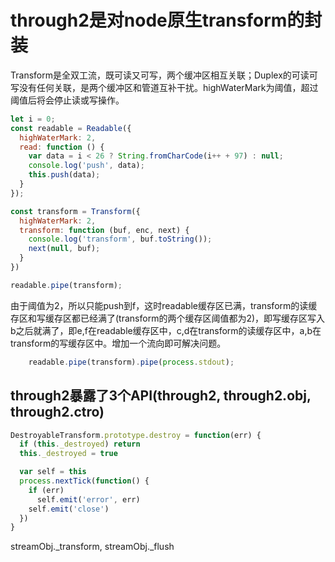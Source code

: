 # through2是对node原生transform的封装

Transform是全双工流，既可读又可写，两个缓冲区相互关联；Duplex的可读可写没有任何关联，是两个缓冲区和管道互补干扰。highWaterMark为阈值，超过阈值后将会停止读或写操作。

```javascript
let i = 0;
const readable = Readable({
  highWaterMark: 2,
  read: function () {
    var data = i < 26 ? String.fromCharCode(i++ + 97) : null;
    console.log('push', data);
    this.push(data);
  }
});

const transform = Transform({
  highWaterMark: 2,
  transform: function (buf, enc, next) {
    console.log('transform', buf.toString());
    next(null, buf);
  }
})

readable.pipe(transform);
```

由于阈值为2，所以只能push到f，这时readable缓存区已满，transform的读缓存区和写缓存区都已经满了(transform的两个缓存区阈值都为2)，即写缓存区写入b之后就满了，即e,f在readable缓存区中，c,d在transform的读缓存区中，a,b在transform的写缓存区中。增加一个流向即可解决问题。

```javascript
    readable.pipe(transform).pipe(process.stdout);
```

## through2暴露了3个API(through2, through2.obj, through2.ctro)

```javascript
DestroyableTransform.prototype.destroy = function(err) {
  if (this._destroyed) return
  this._destroyed = true

  var self = this
  process.nextTick(function() {
    if (err)
      self.emit('error', err)
    self.emit('close')
  })
}
```

streamObj.\_transform, streamObj.\_flush
